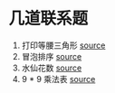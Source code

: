 # 几道联系题
1. 打印等腰三角形
    [source](file/01_打印三角形.c)
2. 冒泡排序
    [source](file/02_冒泡排序.c)
3. 水仙花数
    [source](file/03_水仙花数.c)
4. 9 * 9 乘法表
    [source](file/04_99.c)
